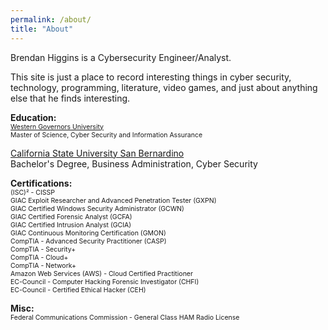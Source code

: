 ```yaml
---
permalink: /about/
title: "About"
---
```


Brendan Higgins is a Cybersecurity Engineer/Analyst.<br>

This site is just a place to record interesting things in cyber security, technology, programming, literature, video games, and just about anything else that he finds interesting.

**Education:**<br>
<span style="font-size:0.75em;">
  <u>Western Governors University</u><br>
  Master of Science, Cyber Security and Information Assurance<br>

  <u>California State University San Bernardino</u><br>
  Bachelor's Degree, Business Administration, Cyber Security<br>
</span>

**Certifications:**<br>
<span style="font-size:0.75em;">
(ISC)² - CISSP<br>
GIAC Exploit Researcher and Advanced Penetration Tester (GXPN)<br>
GIAC Certified Windows Security Administrator (GCWN)<br>
GIAC Certified Forensic Analyst (GCFA)<br>
GIAC Certified Intrusion Analyst (GCIA)<br>
GIAC Continuous Monitoring Certification (GMON)<br>
CompTIA - Advanced Security Practitioner (CASP)<br>
CompTIA - Security+<br>
CompTIA - Cloud+<br>
CompTIA - Network+<br>
Amazon Web Services (AWS) - Cloud Certified Practitioner<br>
EC-Council - Computer Hacking Forensic Investigator (CHFI)<br>
EC-Council - Certified Ethical Hacker (CEH)<br>
</span>

**Misc:**<br>
<span style="font-size:0.75em;">
Federal Communications Commission - General Class HAM Radio License
</span>
